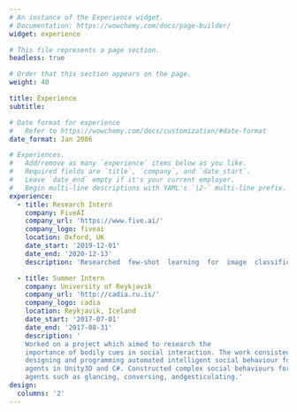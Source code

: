 ```yaml
---
# An instance of the Experience widget.
# Documentation: https://wowchemy.com/docs/page-builder/
widget: experience

# This file represents a page section.
headless: true

# Order that this section appears on the page.
weight: 40

title: Experience
subtitle:

# Date format for experience
#   Refer to https://wowchemy.com/docs/customization/#date-format
date_format: Jan 2006

# Experiences.
#   Add/remove as many `experience` items below as you like.
#   Required fields are `title`, `company`, and `date_start`.
#   Leave `date_end` empty if it's your current employer.
#   Begin multi-line descriptions with YAML's `|2-` multi-line prefix.
experience:
  - title: Research Intern
    company: FiveAI
    company_url: 'https://www.five.ai/'
    company_logo: fiveai
    location: Oxford, UK
    date_start: '2019-12-01'
    date_end: '2020-12-13'
    description: 'Researched  few-shot  learning  for  image  classification'

  - title: Summer Intern
    company: University of Reykjavik
    company_url: 'http://cadia.ru.is/'
    company_logo: cadia
    location: Reykjavik, Iceland
    date_start: '2017-07-01'
    date_end: '2017-08-31'
    description: '
	Worked on a project which aimed to research the
    importance of bodily cues in social interaction. The work consisted of
    designing and programming automated intelligent social behaviour for virtual
    agents in Unity3D and C#. Constructed complex social behaviours for virtual
    agents such as glancing, conversing, andgesticulating.'
design:
  columns: '2'
---
```

